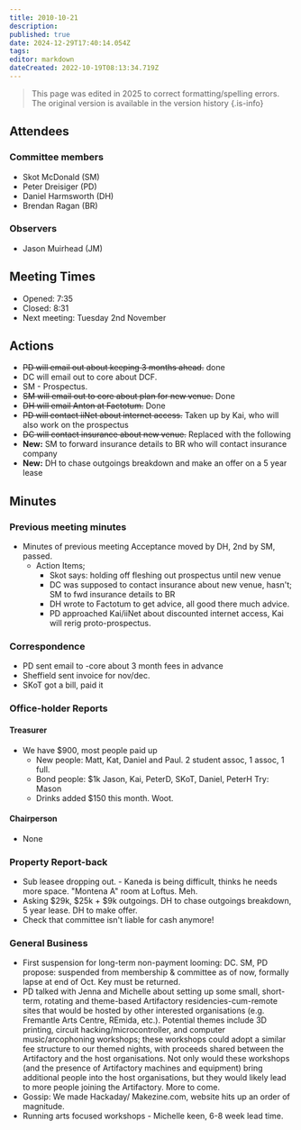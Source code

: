 ```yaml
---
title: 2010-10-21
description: 
published: true
date: 2024-12-29T17:40:14.054Z
tags: 
editor: markdown
dateCreated: 2022-10-19T08:13:34.719Z
---
```


> This page was edited in 2025 to correct formatting/spelling errors. The original version is available in the version history
{.is-info}

## Attendees

### Committee members

- Skot McDonald (SM)
- Peter Dreisiger (PD)
- Daniel Harmsworth (DH)
- Brendan Ragan (BR)

### Observers

- Jason Muirhead (JM)

## Meeting Times

- Opened: 7:35
- Closed: 8:31
- Next meeting: Tuesday 2nd November

## Actions

- ~~PD will email out about keeping 3 months ahead.~~ done
- DC will email out to core about DCF.
- SM - Prospectus.
- ~~SM will email out to core about plan for new venue.~~ Done
- ~~DH will email Anton at Factotum.~~ Done
- ~~PD will contact iiNet about internet access.~~ Taken up by Kai, who will also work on the prospectus
- ~~DC will contact insurance about new venue.~~ Replaced with the following
- **New:** SM to forward insurance details to BR who will contact insurance company
- **New:** DH to chase outgoings breakdown and make an offer on a 5 year lease

## Minutes

### Previous meeting minutes

- Minutes of previous meeting Acceptance moved by DH, 2nd by SM, passed.
  - Action Items;
    - Skot says: holding off fleshing out prospectus until new venue
    - DC was supposed to contact insurance about new venue, hasn't; SM to fwd insurance details to BR
    - DH wrote to Factotum to get advice, all good there much advice.
    - PD approached Kai/iiNet about discounted internet access, Kai will rerig proto-prospectus.

### Correspondence

- PD sent email to -core about 3 month fees in advance
- Sheffield sent invoice for nov/dec.
- SKoT got a bill, paid it

### Office-holder Reports

#### Treasurer

- We have \$900, most people paid up
  - New people: Matt, Kat, Daniel and Paul. 2 student assoc, 1 assoc, 1 full.
  - Bond people: \$1k Jason, Kai, PeterD, SKoT, Daniel, PeterH Try: Mason
  - Drinks added \$150 this month. Woot.

#### Chairperson

- None

### Property Report-back

- Sub leasee dropping out. - Kaneda is being difficult, thinks he needs more space. "Montena A" room at Loftus. Meh.
- Asking \$29k, \$25k + \$9k outgoings. DH to chase outgoings breakdown, 5 year lease. DH to make offer.
- Check that committee isn't liable for cash anymore!

### General Business

- First suspension for long-term non-payment looming: DC. SM, PD propose: suspended from membership & committee as of now, formally lapse at end of Oct. Key must be returned.
- PD talked with Jenna and Michelle about setting up some small, short-term, rotating and theme-based Artifactory residencies-cum-remote sites that would be hosted by other interested organisations (e.g. Fremantle Arts Centre, REmida, etc.). Potential themes include 3D printing, circuit hacking/microcontroller, and computer music/arcophoning workshops; these workshops could adopt a similar fee structure to our themed nights, with proceeds shared between the Artifactory and the host organisations. Not only would these workshops (and the presence of Artifactory machines and equipment) bring additional people into the host organisations, but they would likely lead to more people joining the Artifactory. More to come.
- Gossip: We made Hackaday/ Makezine.com, website hits up an order of magnitude.
- Running arts focused workshops - Michelle keen, 6-8 week lead time.
